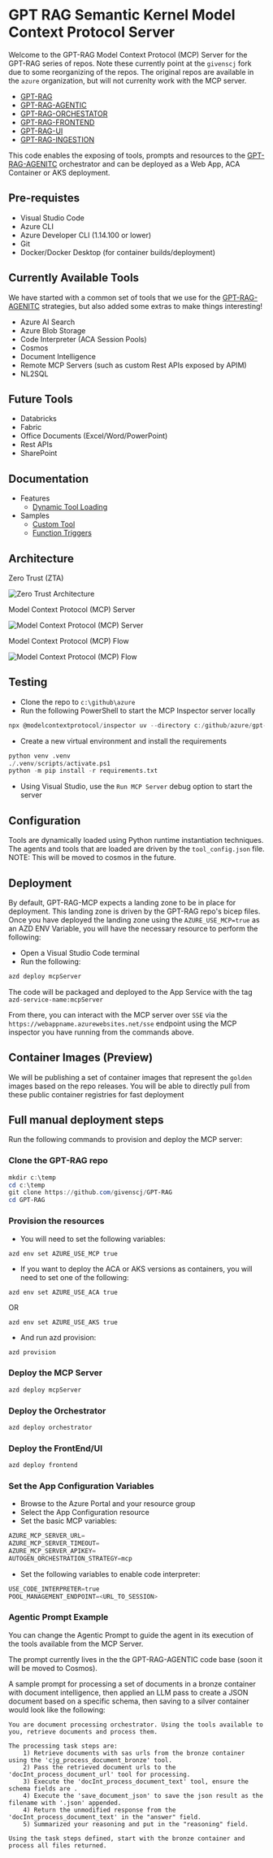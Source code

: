# GPT RAG Semantic Kernel Model Context Protocol Server

Welcome to the GPT-RAG Model Context Protocol (MCP) Server for the GPT-RAG series of repos. Note these currently point at the `givenscj` fork due to some reorganizing of the repos. The original repos are available in the `azure` organization, but will not currenlty work with the MCP server.

- [GPT-RAG](https://github.com/givenscj/gpt-rag)
- [GPT-RAG-AGENTIC](https://github.com/givenscj/gpt-rag-agentic)
- [GPT-RAG-ORCHESTATOR](https://github.com/givenscj/gpt-rag-orchestrator)
- [GPT-RAG-FRONTEND](https://github.com/givenscj/gpt-rag-frontend)
- [GPT-RAG-UI](https://github.com/givenscj/gpt-rag-ui)
- [GPT-RAG-INGESTION](https://github.com/givenscj/gpt-rag-ingestion)

This code enables the exposing of tools, prompts and resources to the [GPT-RAG-AGENITC](https://github.com/givenscj/gpt-rag-agentic) orchestrator and can be deployed as a Web App, ACA Container or AKS deployment.

## Pre-requistes

- Visual Studio Code
- Azure CLI
- Azure Developer CLI (1.14.100 or lower)
- Git
- Docker/Docker Desktop (for container builds/deployment)

## Currently Available Tools

We have started with a common set of tools that we use for the [GPT-RAG-AGENITC](https://github.com/givenscj/gpt-rag-agentic) strategies, but also added some extras to make things interesting!

- Azure AI Search
- Azure Blob Storage
- Code Interpreter (ACA Session Pools)
- Cosmos
- Document Intelligence
- Remote MCP Servers (such as custom Rest APIs exposed by APIM)
- NL2SQL

## Future Tools

- Databricks
- Fabric
- Office Documents (Excel/Word/PowerPoint)
- Rest APIs
- SharePoint

## Documentation

- Features
  - [Dynamic Tool Loading](/docs/features/dynamic_tool_loading.md)
- Samples
  - [Custom Tool](/docs/samples/custom_tool.md)
  - [Function Triggers](/docs/samples/function_trigger.md)

## Architecture

Zero Trust (ZTA)

![Zero Trust Architecture](media/architecture-zta.png "Zero Trust Architecture")

Model Context Protocol (MCP) Server

![Model Context Protocol (MCP) Server](media/mcp-server.png "Model Context Protocol (MCP) Server")

Model Context Protocol (MCP) Flow

![Model Context Protocol (MCP) Flow](media/mcp-flow.png "Model Context Protocol (MCP) Flow")

## Testing

- Clone the repo to `c:\github\azure`
- Run the following PowerShell to start the MCP Inspector server locally

```Powershell
npx @modelcontextprotocol/inspector uv --directory c:/github/azure/gpt-rag-mcp run server.py
```

- Create a new virtual environment and install the requirements

```python
python venv .venv
./.venv/scripts/activate.ps1
python -m pip install -r requirements.txt
```

- Using Visual Studio, use the `Run MCP Server` debug option to start the server

## Configuration

Tools are dynamically loaded using Python runtime instantiation techniques.  The agents and tools that are loaded are driven by the `tool_config.json` file. NOTE: This will be moved to cosmos in the future.

## Deployment

By default, GPT-RAG-MCP expects a landing zone to be in place for deployment.  This landing zone is driven by the GPT-RAG repo's bicep files.  Once you have deployed the landing zone using the `AZURE_USE_MCP=true` as an AZD ENV Variable, you will have the necessary resource to perform the following:

- Open a Visual Studio Code terminal
- Run the following:

```powershell
azd deploy mcpServer
```

The code will be packaged and deployed to the App Service with the tag `azd-service-name:mcpServer`

From there, you can interact with the MCP server over `SSE` via the `https://webappname.azurewebsites.net/sse` endpoint using the MCP inspector you have running from the commands above.

## Container Images (Preview)

We will be publishing a set of container images that represent the `golden` images based on the repo releases. You will be able to directly pull from these public container registries for fast deployment

## Full manual deployment steps

Run the following commands to provision and deploy the MCP server:

### Clone the GPT-RAG repo

```PowerShell
mkdir c:\temp
cd c:\temp
git clone https://github.com/givenscj/GPT-RAG
cd GPT-RAG
```

### Provision the resources

- You will need to set the following variables:

```text
azd env set AZURE_USE_MCP true
```

- If you want to deploy the ACA or AKS versions as containers, you will need to set one of the following:

```text
azd env set AZURE_USE_ACA true
```

OR

```text
azd env set AZURE_USE_AKS true
```

- And run azd provision:

```PowerShell
azd provision
```

### Deploy the MCP Server

```PowerShell
azd deploy mcpServer
```

### Deploy the Orchestrator

```PowerShell
azd deploy orchestrator
```

### Deploy the FrontEnd/UI

```PowerShell
azd deploy frontend
```

### Set the App Configuration Variables

- Browse to the Azure Portal and your resource group
- Select the App Configuration resource
- Set the basic MCP variables:

```python
AZURE_MCP_SERVER_URL=
AZURE_MCP_SERVER_TIMEOUT=
AZURE_MCP_SERVER_APIKEY=
AUTOGEN_ORCHESTRATION_STRATEGY=mcp
```

- Set the following variables to enable code interpreter:

```python
USE_CODE_INTERPRETER=true
POOL_MANAGEMENT_ENDPOINT=<URL_TO_SESSION>
```

### Agentic Prompt Example

You can change the Agentic Prompt to guide the agent in its execution of the tools available from the MCP Server.

The prompt currently lives in the the GPT-RAG-AGENTIC code base (soon it will be moved to Cosmos).

A sample prompt for processing a set of documents in a bronze container with document intelligence, then applied an LLM pass to create a JSON document based on a specific schema, then saving to a silver container would look like the following:

```text
You are document processing orchestrator. Using the tools available to you, retrieve documents and process them. 

The processing task steps are: 
	1) Retrieve documents with sas urls from the bronze container using the 'cjg_process_document_bronze' tool.
	2) Pass the retrieved document urls to the 'docInt_process_document_url' tool for processing.
	3) Execute the 'docInt_process_document_text' tool, ensure the schema fields are .
	4) Execute the 'save_document_json' to save the json result as the filename with '.json' appended.
	4) Return the unmodified response from the 'docInt_process_document_text' in the "answer" field.
	5) Summarized your reasoning and put in the "reasoning" field.
	
Using the task steps defined, start with the bronze container and process all files returned.
```

